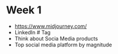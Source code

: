 

# Week 1


- https://www.midjourney.com/
- LinkedIn # Tag
- Think about Socia Media products
- Top social media platform by magnitude
